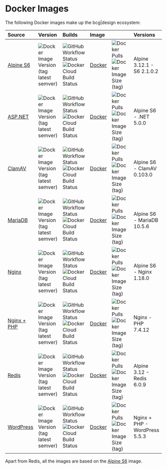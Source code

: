 # Docker Images

The following Docker images make up the bcg|design ecosystem:

Source                                                       | Version                                                                                                              | Builds                                                                                                                                                                                                                              | Image                                                  |                                                                                                                                                                                                     | Versions
:----------------------------------------------------------- | :------------------------------------------------------------------------------------------------------------------- | :---------------------------------------------------------------------------------------------------------------------------------------------------------------------------------------------------------------------------------- | :----------------------------------------------------- | :-------------------------------------------------------------------------------------------------------------------------------------------------------------------------------------------------- | :---------------------------
[Alpine S6](https://github.com/bencgreen/docker-alpine-s6)   | ![Docker Image Version (tag latest semver)](https://img.shields.io/docker/v/bcgdesign/alpine-s6/latest?label=latest) | ![GitHub Workflow Status](https://img.shields.io/github/workflow/status/bencgreen/docker-alpine-s6/build?label=github)<br/>![Docker Cloud Build Status](https://img.shields.io/docker/cloud/build/bcgdesign/alpine-s6?label=docker) | [Docker](https://hub.docker.com/r/bcgdesign/alpine-s6) | ![Docker Pulls](https://img.shields.io/docker/pulls/bcgdesign/alpine-s6?label=pulls)<br/>![Docker Image Size (tag)](https://img.shields.io/docker/image-size/bcgdesign/alpine-s6/latest?label=size) | Alpine 3.12.1 - S6 2.1.0.2
[ASP.NET](https://github.com/bencgreen/docker-aspnet)        | ![Docker Image Version (tag latest semver)](https://img.shields.io/docker/v/bcgdesign/aspnet/latest?label=latest)    | ![GitHub Workflow Status](https://img.shields.io/github/workflow/status/bencgreen/docker-aspnet/build?label=github)<br/>![Docker Cloud Build Status](https://img.shields.io/docker/cloud/build/bcgdesign/aspnet?label=docker)       | [Docker](https://hub.docker.com/r/bcgdesign/aspnet)    | ![Docker Pulls](https://img.shields.io/docker/pulls/bcgdesign/aspnet?label=pulls)<br/>![Docker Image Size (tag)](https://img.shields.io/docker/image-size/bcgdesign/aspnet/latest?label=size)       | Alpine S6 - .NET 5.0.0
[ClamAV](https://github.com/bencgreen/docker-clamav)         | ![Docker Image Version (tag latest semver)](https://img.shields.io/docker/v/bcgdesign/clamav/latest?label=latest)    | ![GitHub Workflow Status](https://img.shields.io/github/workflow/status/bencgreen/docker-clamav/build?label=github)<br/>![Docker Cloud Build Status](https://img.shields.io/docker/cloud/build/bcgdesign/clamav?label=docker)       | [Docker](https://hub.docker.com/r/bcgdesign/clamav)    | ![Docker Pulls](https://img.shields.io/docker/pulls/bcgdesign/clamav?label=pulls)<br/>![Docker Image Size (tag)](https://img.shields.io/docker/image-size/bcgdesign/clamav/latest?label=size)       | Alpine S6 - ClamAV 0.103.0
[MariaDB](https://github.com/bencgreen/docker-mariadb)       | ![Docker Image Version (tag latest semver)](https://img.shields.io/docker/v/bcgdesign/mariadb/latest?label=latest)   | ![GitHub Workflow Status](https://img.shields.io/github/workflow/status/bencgreen/docker-mariadb/build?label=github)<br/>![Docker Cloud Build Status](https://img.shields.io/docker/cloud/build/bcgdesign/mariadb?label=docker)     | [Docker](https://hub.docker.com/r/bcgdesign/mariadb)   | ![Docker Pulls](https://img.shields.io/docker/pulls/bcgdesign/mariadb?label=pulls)<br/>![Docker Image Size (tag)](https://img.shields.io/docker/image-size/bcgdesign/mariadb/latest?label=size)     | Alpine S6 - MariaDB 10.5.6
[Nginx](https://github.com/bencgreen/docker-nginx)           | ![Docker Image Version (tag latest semver)](https://img.shields.io/docker/v/bcgdesign/nginx/latest?label=latest)     | ![GitHub Workflow Status](https://img.shields.io/github/workflow/status/bencgreen/docker-nginx/build?label=github)<br/>![Docker Cloud Build Status](https://img.shields.io/docker/cloud/build/bcgdesign/nginx?label=docker)         | [Docker](https://hub.docker.com/r/bcgdesign/nginx)     | ![Docker Pulls](https://img.shields.io/docker/pulls/bcgdesign/nginx?label=pulls)<br/>![Docker Image Size (tag)](https://img.shields.io/docker/image-size/bcgdesign/nginx/latest?label=size)         | Alpine S6 - Nginx 1.18.0
[Nginx + PHP](https://github.com/bencgreen/docker-nginx-php) | ![Docker Image Version (tag latest semver)](https://img.shields.io/docker/v/bcgdesign/nginx-php/latest?label=latest) | ![GitHub Workflow Status](https://img.shields.io/github/workflow/status/bencgreen/docker-nginx-php/build?label=github)<br/>![Docker Cloud Build Status](https://img.shields.io/docker/cloud/build/bcgdesign/nginx-php?label=docker) | [Docker](https://hub.docker.com/r/bcgdesign/nginx-php) | ![Docker Pulls](https://img.shields.io/docker/pulls/bcgdesign/nginx-php?label=pulls)<br/>![Docker Image Size (tag)](https://img.shields.io/docker/image-size/bcgdesign/nginx-php/latest?label=size) | Nginx - PHP 7.4.12
[Redis](https://github.com/bencgreen/docker-redis)           | ![Docker Image Version (tag latest semver)](https://img.shields.io/docker/v/bcgdesign/redis/latest?label=latest)     | ![GitHub Workflow Status](https://img.shields.io/github/workflow/status/bencgreen/docker-redis/build?label=github)<br/>![Docker Cloud Build Status](https://img.shields.io/docker/cloud/build/bcgdesign/redis?label=docker)         | [Docker](https://hub.docker.com/r/bcgdesign/redis)     | ![Docker Pulls](https://img.shields.io/docker/pulls/bcgdesign/redis?label=pulls)<br/>![Docker Image Size (tag)](https://img.shields.io/docker/image-size/bcgdesign/redis/latest?label=size)         | Alpine 3.12 - Redis 6.0.9
[WordPress](https://github.com/bencgreen/docker-wordpress)   | ![Docker Image Version (tag latest semver)](https://img.shields.io/docker/v/bcgdesign/wordpress/latest?label=latest) | ![GitHub Workflow Status](https://img.shields.io/github/workflow/status/bencgreen/docker-wordpress/build?label=github)<br/>![Docker Cloud Build Status](https://img.shields.io/docker/cloud/build/bcgdesign/wordpress?label=docker) | [Docker](https://hub.docker.com/r/bcgdesign/wordpress) | ![Docker Pulls](https://img.shields.io/docker/pulls/bcgdesign/wordpress?label=pulls)<br/>![Docker Image Size (tag)](https://img.shields.io/docker/image-size/bcgdesign/wordpress/latest?label=size) | Nginx + PHP - WordPress 5.5.3

Apart from Redis, all the images are based on the [Alpine S6](https://github.com/bencgreen/docker-alpine-s6) image.
